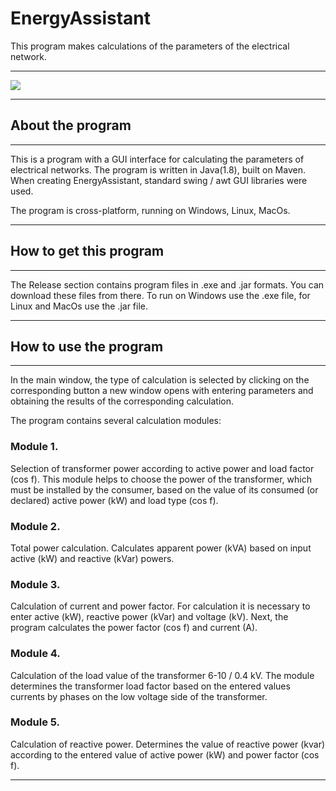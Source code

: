 # EnergyAssistant

This program makes calculations of the parameters of the electrical network. 
***********************************
<img src=https://github.com/yakovitalik/EnergyAssistant/blob/main/demo1.gif>

***********************************
## About the program
***********************************
This is a program with a GUI interface for calculating the parameters of electrical networks.
The program is written in Java(1.8), built on Maven.
When creating EnergyAssistant, standard swing / awt GUI libraries were used.

The program is cross-platform, running on Windows, Linux, MacOs.

********************************
## How to get this program
********************************
The Release section contains program files in .exe and .jar formats.
You can download these files from there.
To run on Windows use the .exe file, for Linux and MacOs use the .jar file.

********************************
## How to use the program
********************************
In the main window, the type of calculation is selected by clicking on the corresponding button
a new window opens with entering parameters and obtaining the results of the corresponding calculation.

The program contains several calculation modules:

### Module 1.	
Selection of transformer power according to active power and load factor (cos f).
This module helps to choose the power of the transformer, which must be installed by the consumer,
based on the value of its consumed (or declared) active power (kW) and load type (cos f).

### Module 2. 
Total power calculation.
Calculates apparent power (kVA) based on input active (kW) and reactive (kVar) powers.

### Module 3.
Calculation of current and power factor.
For calculation it is necessary to enter active (kW), reactive power (kVar) and voltage (kV).
Next, the program calculates the power factor (cos f) and current (A).

### Module 4.
Calculation of the load value of the transformer 6-10 / 0.4 kV.
The module determines the transformer load factor based on the entered values
currents by phases on the low voltage side of the transformer.

### Module 5.
Calculation of reactive power.
Determines the value of reactive power (kvar) according to the entered value of active power (kW)
and power factor (cos f).

************************************


